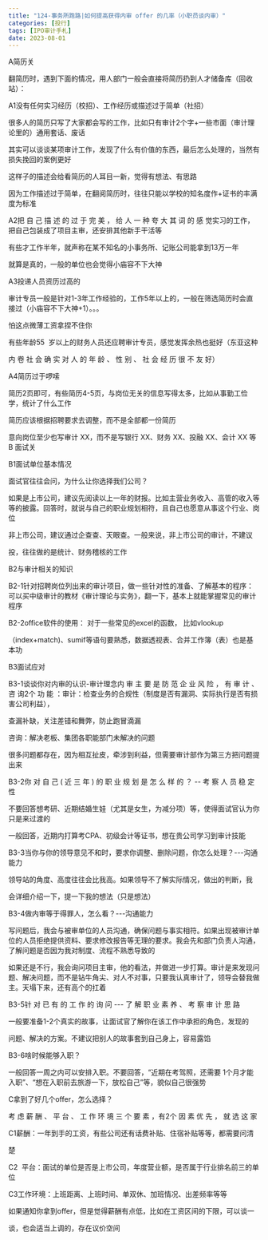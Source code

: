 ```yaml
---
title: "124-事务所跑路|如何提高获得内审 offer 的几率（小职员谈内审）"
categories: [投行]
tags: [IPO审计手札]
date: 2023-08-01
---
```

A简历关

翻简历时，遇到下面的情况，用人部门一般会直接将简历扔到人才储备库（回收站）：

A1没有任何实习经历（校招）、工作经历或描述过于简单（社招）

很多人的简历只写了大家都会写的工作，比如只有审计2个字+一些市面（审计理论里的）通用套话、废话

其实可以谈谈某项审计工作，发现了什么有价值的东西，最后怎么处理的，当然有损失挽回的案例更好

这样子的描述会给看简历的人耳目一新，觉得有想法、有思路

因为工作描述过于简单，在翻阅简历时，往往只能以学校的知名度作+证书的丰满度为标准

A2把 自 己 描 述 的 过 于 完 美 ， 给 人 一 种 夸 大 其 词 的 感 觉实习的工作，把自己包装成了项目主审，还安排其他新手干活等

有些才工作半年，就声称在某不知名的小事务所、记账公司能拿到13万一年

  

就算是真的，一般的单位也会觉得小庙容不下大神

A3投递人员资历过高的

审计专员一般是针对1-3年工作经验的，工作5年以上的，一般在筛选简历时会直接过（小庙容不下大神+1）。。。

怕这点微薄工资拿捏不住你

有些年龄55  岁以上的财务人员还应聘审计专员，感觉发挥余热也挺好（东亚这种

内 卷 社 会 确 实 对 人 的 年 龄 、 性 别 、 社 会 经 历 很 不 友 好）

A4简历过于啰嗦

简历2页即可，有些简历4-5页，与岗位无关的信息写得太多，比如从事勤工俭学，统计了什么工作

简历应该根据招聘要求去调整，而不是全部都一份简历

意向岗位至少也写审计 XX，而不是写银行 XX、财务 XX、投融 XX、会计 XX 等B 面试关

B1面试单位基本情况

面试官往往会问，为什么让你选择我们公司？

  

如果是上市公司，建议先阅读以上一年的财报。比如主营业务收入、高管的收入等等的披露。回答时，就说与自己的职业规划相符，且自己也愿意从事这个行业、岗位

非上市公司，建议通过企查查、天眼查。一般来说，非上市公司的审计，不建议

投，往往做的是统计、财务稽核的工作

B2与审计相关的知识

B2-1针对招聘岗位列出来的审计项目，做一些针对性的准备、了解基本的程序：可以买中级审计的教材《审计理论与实务》，翻一下，基本上就能掌握常见的审计程序

B2-2office软件的使用： 对于一些常见的excel的函数， 比如vlookup

（index+match)、sumif等语句要熟悉，数据透视表、合并工作簿（表）也是基本功

B3面试应对

B3-1谈谈你对内审的认识-审计理念内 审 主 要 是 防 范 企 业 风 险 ， 有 审 计 、 咨 询2个 功 能 ：审计：检查业务的合规性（制度是否有漏洞、实际执行是否有损害公司利益），

查漏补缺，关注差错和舞弊，防止跑冒滴漏

咨询：解决老板、集团各职能部门未解决的问题

  

很多问题都存在，因为相互扯皮，牵涉到利益，但需要审计部作为第三方把问题提出来

B3-2你 对 自 己 ( 近 三 年 ) 的 职 业 规 划 是 怎 么 样 的 ？ -- 考 察 人 员 稳 定 性

不要回答想考研、近期结婚生娃（尤其是女生，为减分项）等，使得面试官认为你只是来过渡的

一般回答，近期内打算考CPA、初级会计等证书，想在贵公司学习到审计技能

B3-3当你与你的领导意见不和时，要求你调整、删除问题，你怎么处理？---沟通能力

领导站的角度、高度往往会比我高。如果领导不了解实际情况，做出的判断，我

会详细介绍一下，提一下我的想法（只是想法）

B3-4做内审等于得罪人，怎么看？---沟通能力

写问题后，我会与被审单位的人员沟通，确保问题与事实相符。如果出现被审计单位的人员拒绝提供资料、要求修改报告等无理的要求。我会先和部门负责人沟通，了解问题是否因为我对制度、流程不熟悉导致的

  

如果还是不行，我会询问项目主审，他的看法，并做进一步打算。审计是来发现问题、解决问题，而不是钻牛角尖、对人不对事，只要我认真审计了，领导会替我做主。天塌下来，还有高个的扛着

B3-5针 对 已 有 的 工 作 的 询 问 --- 了 解 职 业 素 养 、 考 察 审 计 思 路

一般要准备1-2个真实的故事，让面试官了解你在该工作中承担的角色，发现的

问题、解决的方案。不建议把别人的故事套到自己身上，容易露馅

B3-6啥时候能够入职？

一般回答一周之内可以安排入职。不要回答，“近期在考驾照，还需要 1个月才能入职”、“想在入职前去旅游一下，放松自己”等，貌似自己很强势

C拿到了好几个offer，怎么选择？

考 虑 薪 酬 、 平 台 、 工 作 环 境 三 个 要 素 ，有2个 因 素 优 先 ， 就 选 这 家

C1薪酬：一年到手的工资，有些公司还有话费补贴、住宿补贴等等，都需要问清

楚

C2  平台：面试的单位是否是上市公司，年度营业额，是否属于行业排名前三的单位

C3工作环境：上班距离、上班时间、单双休、加班情况、出差频率等等

  

如果通知你拿到offer，但是觉得薪酬有点低，比如在工资区间的下限，可以谈一

谈，也会适当上调的，存在议价空间